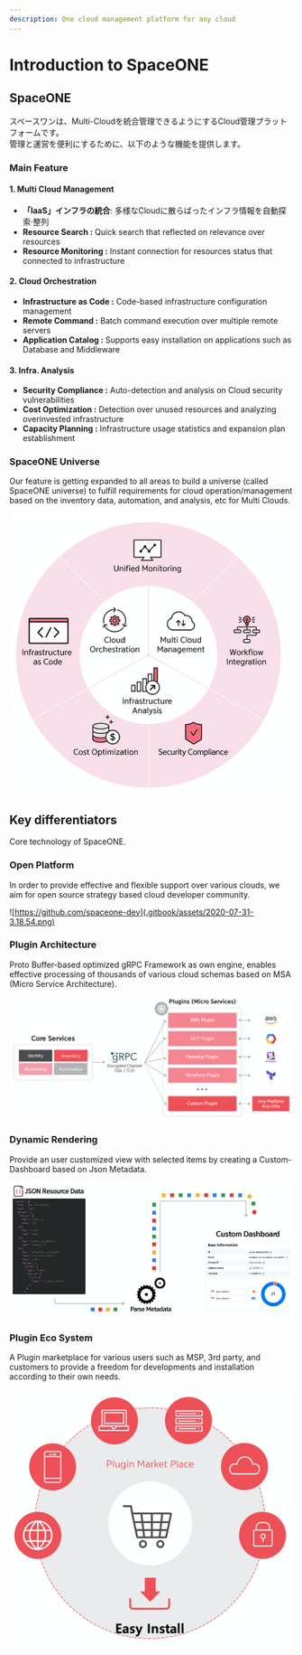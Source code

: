 ```yaml
---
description: One cloud management platform for any cloud
---
```


# Introduction to SpaceONE

## SpaceONE

スペースワンは、Multi-Cloudを統合管理できるようにするCloud管理プラットフォームです。   
管理と運営を便利にするために、以下のような機能を提供します。



### Main Feature

#### 1. Multi Cloud Management

* **「IaaS」インフラの統合**: 多様なCloudに散らばったインフラ情報を自動探索·整列
* **Resource Search :** Quick search that reflected on relevance over resources
* **Resource Monitoring :** Instant connection for resources status that connected to infrastructure

#### 2. Cloud Orchestration

* **Infrastructure as Code :** Code-based infrastructure configuration management
* **Remote Command :** Batch command execution over multiple remote servers 
* **Application Catalog :** Supports easy installation on applications such as Database and Middleware

#### **3. Infra. Analysis**

* **Security Compliance :** Auto-detection and analysis on Cloud security vulnerabilities
* **Cost Optimization :** Detection over unused resources and analyzing overinvested infrastructure
* **Capacity Planning :** Infrastructure usage statistics and expansion plan establishment



### SpaceONE Universe

Our feature is getting expanded to all areas to build a universe \(called SpaceONE universe\) to fulfill requirements for cloud operation/management based on the inventory data, automation, and analysis, etc for Multi Clouds. 

![](.gitbook/assets/2020-07-31-11.19.50.png)

## Key differentiators

Core technology of SpaceONE.



### Open Platform

In order to provide effective and flexible support over various clouds, we aim for open source strategy based cloud developer community.

![https://github.com/spaceone-dev](.gitbook/assets/2020-07-31-3.18.54.png)



### Plugin Architecture

Proto Buffer-based optimized gRPC Framework as own engine, enables effective processing of thousands of various cloud schemas based on MSA \(Micro Service Architecture\).

![](.gitbook/assets/2020-07-31-3.23.50.png)

### 

### Dynamic Rendering

Provide an user customized view with selected items by creating a Custom-Dashboard based on Json Metadata.

![](.gitbook/assets/2020-07-31-3.25.39.png)

### 

### Plugin Eco System

A Plugin marketplace for various users such as MSP, 3rd party, and customers to provide a freedom for developments and installation according to their own needs.

![](.gitbook/assets/2020-07-31-3.29.34.png)

   





